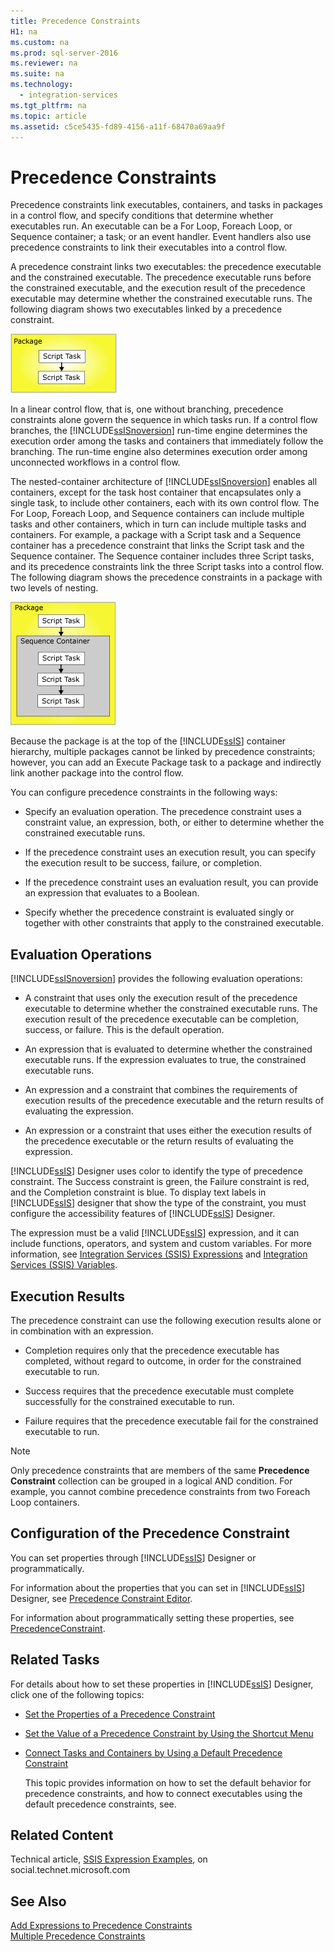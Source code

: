 ```yaml
---
title: Precedence Constraints
H1: na
ms.custom: na
ms.prod: sql-server-2016
ms.reviewer: na
ms.suite: na
ms.technology: 
  - integration-services
ms.tgt_pltfrm: na
ms.topic: article
ms.assetid: c5ce5435-fd89-4156-a11f-68470a69aa9f
---
```

# Precedence Constraints
  Precedence constraints link executables, containers, and tasks in packages in a control flow, and specify conditions that determine whether executables run. An executable can be a For Loop, Foreach Loop, or Sequence container; a task; or an event handler. Event handlers also use precedence constraints to link their executables into a control flow.  
  
 A precedence constraint links two executables: the precedence executable and the constrained executable. The precedence executable runs before the constrained executable, and the execution result of the precedence executable may determine whether the constrained executable runs. The following diagram shows two executables linked by a precedence constraint.  
  
 ![Executables connected by a precedence constraint](../../Images/Image/ImageContaina/SSIS_PCSimple.gif "SSIS_PCSimple")  
  
 In a linear control flow, that is, one without branching, precedence constraints alone govern the sequence in which tasks run. If a control flow branches, the [!INCLUDE[ssISnoversion](../../Token/Other/ssISnoversion_md.md)] run\-time engine determines the execution order among the tasks and containers that immediately follow the branching. The run\-time engine also determines execution order among unconnected workflows in a control flow.  
  
 The nested\-container architecture of [!INCLUDE[ssISnoversion](../../Token/Other/ssISnoversion_md.md)] enables all containers, except for the task host container that encapsulates only a single task, to include other containers, each with its own control flow. The For Loop, Foreach Loop, and Sequence containers can include multiple tasks and other containers, which in turn can include multiple tasks and containers. For example, a package with a Script task and a Sequence container has a precedence constraint that links the Script task and the Sequence container. The Sequence container includes three Script tasks, and its precedence constraints link the three Script tasks into a control flow. The following diagram shows the precedence constraints in a package with two levels of nesting.  
  
 ![Precedence contraints in a package](../../Images/Image/ImageContaina/MW_DTS_12.gif "MW_DTS_12")  
  
 Because the package is at the top of the [!INCLUDE[ssIS](../../Token/Other/ssIS_md.md)] container hierarchy, multiple packages cannot be linked by precedence constraints; however, you can add an Execute Package task to a package and indirectly link another package into the control flow.  
  
 You can configure precedence constraints in the following ways:  
  
-   Specify an evaluation operation. The precedence constraint uses a constraint value, an expression, both, or either to determine whether the constrained executable runs.  
  
-   If the precedence constraint uses an execution result, you can specify the execution result to be success, failure, or completion.  
  
-   If the precedence constraint uses an evaluation result, you can provide an expression that evaluates to a Boolean.  
  
-   Specify whether the precedence constraint is evaluated singly or together with other constraints that apply to the constrained executable.  
  
## Evaluation Operations  
 [!INCLUDE[ssISnoversion](../../Token/Other/ssISnoversion_md.md)] provides the following evaluation operations:  
  
-   A constraint that uses only the execution result of the precedence executable to determine whether the constrained executable runs. The execution result of the precedence executable can be completion, success, or failure. This is the default operation.  
  
-   An expression that is evaluated to determine whether the constrained executable runs. If the expression evaluates to true, the constrained executable runs.  
  
-   An expression and a constraint that combines the requirements of execution results of the precedence executable and the return results of evaluating the expression.  
  
-   An expression or a constraint that uses either the execution results of the precedence executable or the return results of evaluating the expression.  
  
 [!INCLUDE[ssIS](../../Token/Other/ssIS_md.md)] Designer uses color to identify the type of precedence constraint. The Success constraint is green, the Failure constraint is red, and the Completion constraint is blue. To display text labels in [!INCLUDE[ssIS](../../Token/Other/ssIS_md.md)] designer that show the type of the constraint, you must configure the accessibility features of [!INCLUDE[ssIS](../../Token/Other/ssIS_md.md)] Designer.  
  
 The expression must be a valid [!INCLUDE[ssIS](../../Token/Other/ssIS_md.md)] expression, and it can include functions, operators, and system and custom variables. For more information, see [Integration Services &#40;SSIS&#41; Expressions](../../Topics/TopicNameNotContainA/Integration-Services--SSIS--Expressions.md) and [Integration Services &#40;SSIS&#41; Variables](../../Topics/TopicNameNotContainA/Integration-Services--SSIS--Variables.md).  
  
## Execution Results  
 The precedence constraint can use the following execution results alone or in combination with an expression.  
  
-   Completion requires only that the precedence executable has completed, without regard to outcome, in order for the constrained executable to run.  
  
-   Success requires that the precedence executable must complete successfully for the constrained executable to run.  
  
-   Failure requires that the precedence executable fail for the constrained executable to run.  
  
> [!NOTE]  
>  Only precedence constraints that are members of the same **Precedence Constraint** collection can be grouped in a logical AND condition. For example, you cannot combine precedence constraints from two Foreach Loop containers.  
  
## Configuration of the Precedence Constraint  
 You can set properties through [!INCLUDE[ssIS](../../Token/Other/ssIS_md.md)] Designer or programmatically.  
  
 For information about the properties that you can set in [!INCLUDE[ssIS](../../Token/Other/ssIS_md.md)] Designer, see [Precedence Constraint Editor](../../Topics/TopicNameNotContainA/Precedence-Constraint-Editor.md).  
  
 For information about programmatically setting these properties, see [PrecedenceConstraint](assetId:///T:Microsoft.SqlServer.Dts.Runtime.PrecedenceConstraint).  
  
## Related Tasks  
 For details about how to set these properties in [!INCLUDE[ssIS](../../Token/Other/ssIS_md.md)] Designer, click one of the following topics:  
  
-   [Set the Properties of a Precedence Constraint](../../Topics/TopicNameContainA/Set-the-Properties-of-a-Precedence-Constraint.md)  
  
-   [Set the Value of a Precedence Constraint by Using the Shortcut Menu](../../Topics/TopicNameContainA/Set-the-Value-of-a-Precedence-Constraint-by-Using-the-Shortcut-Menu.md)  
  
-   [Connect Tasks and Containers by Using a Default Precedence Constraint](../../Topics/TopicNameContainA/Connect-Tasks-and-Containers-by-Using-a-Default-Precedence-Constraint.md)  
  
     This topic provides information on how to set the default behavior for precedence constraints, and how to connect executables using the default precedence constraints, see.  
  
## Related Content  
 Technical article, [SSIS Expression Examples](http://go.microsoft.com/fwlink/?LinkId=220761), on social.technet.microsoft.com  
  
## See Also  
 [Add Expressions to Precedence Constraints](../../Topics/TopicNameNotContainA/Add-Expressions-to-Precedence-Constraints.md)   
 [Multiple Precedence Constraints](../../Topics/TopicNameNotContainA/Multiple-Precedence-Constraints.md)  
  
  